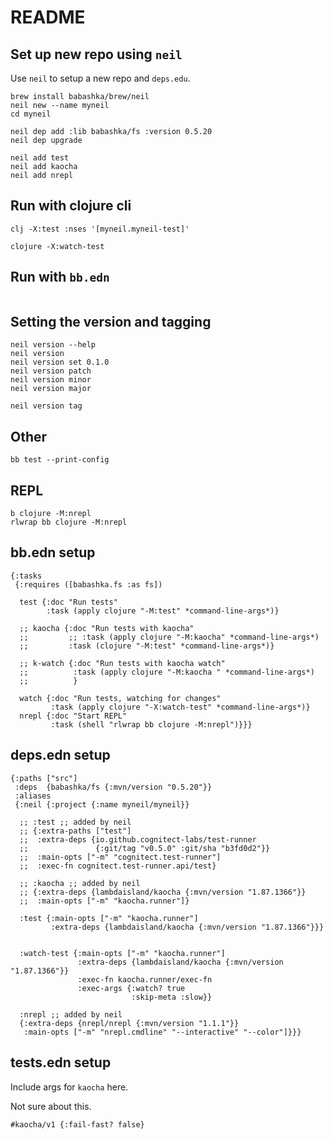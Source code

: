# README #

## Set up new repo using `neil` ##

Use `neil` to setup a new repo and `deps.edu`.

```
brew install babashka/brew/neil
neil new --name myneil
cd myneil

neil dep add :lib babashka/fs :version 0.5.20
neil dep upgrade

neil add test
neil add kaocha
neil add nrepl

```

## Run with clojure cli ##

```
clj -X:test :nses '[myneil.myneil-test]'

clojure -X:watch-test
```

## Run with `bb.edn` ##

```
```

## Setting the version and tagging ##
```
neil version --help
neil version
neil version set 0.1.0
neil version patch
neil version minor
neil version major

neil version tag
```

## Other ##

```
bb test --print-config
```

## REPL ##

```
b clojure -M:nrepl
rlwrap bb clojure -M:nrepl
```

## bb.edn setup ##

```
{:tasks
 {:requires ([babashka.fs :as fs])

  test {:doc "Run tests"
        :task (apply clojure "-M:test" *command-line-args*)}

  ;; kaocha {:doc "Run tests with kaocha"
  ;;         ;; :task (apply clojure "-M:kaocha" *command-line-args*)
  ;;         :task (clojure "-M:test" *command-line-args*)}

  ;; k-watch {:doc "Run tests with kaocha watch"
  ;;          :task (apply clojure "-M:kaocha " *command-line-args*)
  ;;          }

  watch {:doc "Run tests, watching for changes"
         :task (apply clojure "-X:watch-test" *command-line-args*)}
  nrepl {:doc "Start REPL"
         :task (shell "rlwrap bb clojure -M:nrepl")}}}
```

## deps.edn setup ##

```
{:paths ["src"]
 :deps  {babashka/fs {:mvn/version "0.5.20"}}
 :aliases
 {:neil {:project {:name myneil/myneil}}

  ;; :test ;; added by neil
  ;; {:extra-paths ["test"]
  ;;  :extra-deps {io.github.cognitect-labs/test-runner
  ;;               {:git/tag "v0.5.0" :git/sha "b3fd0d2"}}
  ;;  :main-opts ["-m" "cognitect.test-runner"]
  ;;  :exec-fn cognitect.test-runner.api/test}

  ;; :kaocha ;; added by neil
  ;; {:extra-deps {lambdaisland/kaocha {:mvn/version "1.87.1366"}}
  ;;  :main-opts ["-m" "kaocha.runner"]}

  :test {:main-opts ["-m" "kaocha.runner"]
         :extra-deps {lambdaisland/kaocha {:mvn/version "1.87.1366"}}}


  :watch-test {:main-opts ["-m" "kaocha.runner"]
               :extra-deps {lambdaisland/kaocha {:mvn/version "1.87.1366"}}
               :exec-fn kaocha.runner/exec-fn
               :exec-args {:watch? true
                           :skip-meta :slow}}

  :nrepl ;; added by neil
  {:extra-deps {nrepl/nrepl {:mvn/version "1.1.1"}}
   :main-opts ["-m" "nrepl.cmdline" "--interactive" "--color"]}}}
```

## tests.edn setup ##

Include args for `kaocha` here.

Not sure about this.
```
#kaocha/v1 {:fail-fast? false}
```
